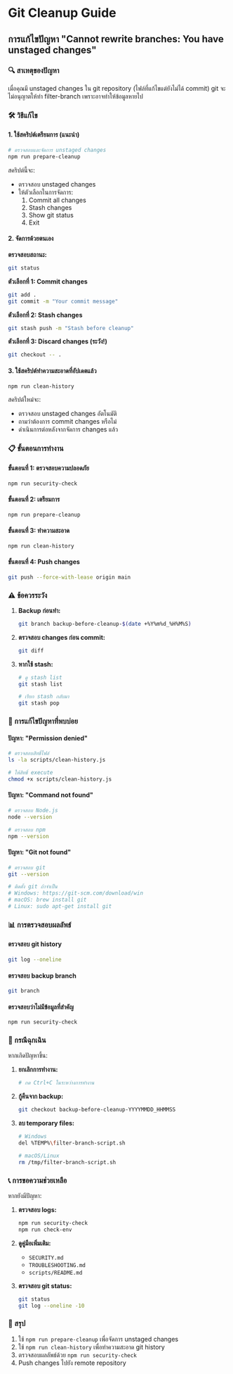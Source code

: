 # Git Cleanup Guide

## การแก้ไขปัญหา "Cannot rewrite branches: You have unstaged changes"

### 🔍 สาเหตุของปัญหา

เมื่อคุณมี unstaged changes ใน git repository (ไฟล์ที่แก้ไขแต่ยังไม่ได้ commit) git จะไม่อนุญาตให้ทำ filter-branch เพราะอาจทำให้ข้อมูลหายไป

### 🛠️ วิธีแก้ไข

#### 1. ใช้สคริปต์เตรียมการ (แนะนำ)

```bash
# ตรวจสอบและจัดการ unstaged changes
npm run prepare-cleanup
```

สคริปต์นี้จะ:
- ตรวจสอบ unstaged changes
- ให้ตัวเลือกในการจัดการ:
  1. Commit all changes
  2. Stash changes
  3. Show git status
  4. Exit

#### 2. จัดการด้วยตนเอง

**ตรวจสอบสถานะ:**
```bash
git status
```

**ตัวเลือกที่ 1: Commit changes**
```bash
git add .
git commit -m "Your commit message"
```

**ตัวเลือกที่ 2: Stash changes**
```bash
git stash push -m "Stash before cleanup"
```

**ตัวเลือกที่ 3: Discard changes (ระวัง!)**
```bash
git checkout -- .
```

#### 3. ใช้สคริปต์ทำความสะอาดที่อัปเดตแล้ว

```bash
npm run clean-history
```

สคริปต์ใหม่จะ:
- ตรวจสอบ unstaged changes อัตโนมัติ
- ถามว่าต้องการ commit changes หรือไม่
- ดำเนินการต่อหลังจากจัดการ changes แล้ว

### 📋 ขั้นตอนการทำงาน

#### ขั้นตอนที่ 1: ตรวจสอบความปลอดภัย
```bash
npm run security-check
```

#### ขั้นตอนที่ 2: เตรียมการ
```bash
npm run prepare-cleanup
```

#### ขั้นตอนที่ 3: ทำความสะอาด
```bash
npm run clean-history
```

#### ขั้นตอนที่ 4: Push changes
```bash
git push --force-with-lease origin main
```

### ⚠️ ข้อควรระวัง

1. **Backup ก่อนทำ:**
   ```bash
   git branch backup-before-cleanup-$(date +%Y%m%d_%H%M%S)
   ```

2. **ตรวจสอบ changes ก่อน commit:**
   ```bash
   git diff
   ```

3. **หากใช้ stash:**
   ```bash
   # ดู stash list
   git stash list
   
   # เรียก stash กลับมา
   git stash pop
   ```

### 🔧 การแก้ไขปัญหาที่พบบ่อย

#### ปัญหา: "Permission denied"
```bash
# ตรวจสอบสิทธิ์ไฟล์
ls -la scripts/clean-history.js

# ให้สิทธิ์ execute
chmod +x scripts/clean-history.js
```

#### ปัญหา: "Command not found"
```bash
# ตรวจสอบ Node.js
node --version

# ตรวจสอบ npm
npm --version
```

#### ปัญหา: "Git not found"
```bash
# ตรวจสอบ git
git --version

# ติดตั้ง git ถ้าจำเป็น
# Windows: https://git-scm.com/download/win
# macOS: brew install git
# Linux: sudo apt-get install git
```

### 📊 การตรวจสอบผลลัพธ์

#### ตรวจสอบ git history
```bash
git log --oneline
```

#### ตรวจสอบ backup branch
```bash
git branch
```

#### ตรวจสอบว่าไม่มีข้อมูลที่สำคัญ
```bash
npm run security-check
```

### 🚨 กรณีฉุกเฉิน

หากเกิดปัญหาขึ้น:

1. **ยกเลิกการทำงาน:**
   ```bash
   # กด Ctrl+C ในระหว่างการทำงาน
   ```

2. **กู้คืนจาก backup:**
   ```bash
   git checkout backup-before-cleanup-YYYYMMDD_HHMMSS
   ```

3. **ลบ temporary files:**
   ```bash
   # Windows
   del %TEMP%\filter-branch-script.sh
   
   # macOS/Linux
   rm /tmp/filter-branch-script.sh
   ```

### 📞 การขอความช่วยเหลือ

หากยังมีปัญหา:

1. **ตรวจสอบ logs:**
   ```bash
   npm run security-check
   npm run check-env
   ```

2. **ดูคู่มือเพิ่มเติม:**
   - `SECURITY.md`
   - `TROUBLESHOOTING.md`
   - `scripts/README.md`

3. **ตรวจสอบ git status:**
   ```bash
   git status
   git log --oneline -10
   ```

### 🎯 สรุป

1. ใช้ `npm run prepare-cleanup` เพื่อจัดการ unstaged changes
2. ใช้ `npm run clean-history` เพื่อทำความสะอาด git history
3. ตรวจสอบผลลัพธ์ด้วย `npm run security-check`
4. Push changes ไปยัง remote repository 